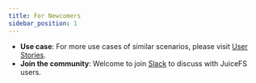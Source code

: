 ```yaml
---
title: For Newcomers
sidebar_position: 1
---
```


* **Use case**: For more use cases of similar scenarios, please visit [User Stories](https://juicefs.com/en/blog/user-stories).
* **Join the community**: Welcome to join [Slack](https://go.juicefs.com/slack) to discuss with JuiceFS users.
